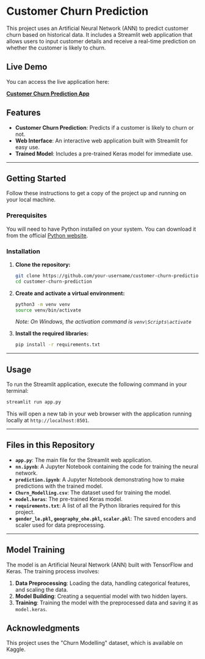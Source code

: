 # Customer Churn Prediction

This project uses an Artificial Neural Network (ANN) to predict customer churn based on historical data. It includes a Streamlit web application that allows users to input customer details and receive a real-time prediction on whether the customer is likely to churn.

## Live Demo

You can access the live application here:

[**Customer Churn Prediction App**](https://customer-churn-prediction-i8jkyrbtrz4fajux4zzuxm.streamlit.app/)

## Features

  * **Customer Churn Prediction**: Predicts if a customer is likely to churn or not.
  * **Web Interface**: An interactive web application built with Streamlit for easy use.
  * **Trained Model**: Includes a pre-trained Keras model for immediate use.

-----

## Getting Started

Follow these instructions to get a copy of the project up and running on your local machine.

### Prerequisites

You will need to have Python installed on your system. You can download it from the official [Python website](https://www.python.org/downloads/).

### Installation

1.  **Clone the repository:**

    ```bash
    git clone https://github.com/your-username/customer-churn-prediction.git
    cd customer-churn-prediction
    ```

2.  **Create and activate a virtual environment:**

    ```bash
    python3 -m venv venv
    source venv/bin/activate
    ```

    *Note: On Windows, the activation command is `venv\Scripts\activate`*

3.  **Install the required libraries:**

    ```bash
    pip install -r requirements.txt
    ```

-----

## Usage

To run the Streamlit application, execute the following command in your terminal:

```bash
streamlit run app.py
```

This will open a new tab in your web browser with the application running locally at `http://localhost:8501`.

-----

## Files in this Repository

  * **`app.py`**: The main file for the Streamlit web application.
  * **`nn.ipynb`**: A Jupyter Notebook containing the code for training the neural network.
  * **`prediction.ipynb`**: A Jupyter Notebook demonstrating how to make predictions with the trained model.
  * **`Churn_Modelling.csv`**: The dataset used for training the model.
  * **`model.keras`**: The pre-trained Keras model.
  * **`requirements.txt`**: A list of all the Python libraries required for this project.
  * **`gender_le.pkl`, `geography_ohe.pkl`, `scaler.pkl`**: The saved encoders and scaler used for data preprocessing.

-----

## Model Training

The model is an Artificial Neural Network (ANN) built with TensorFlow and Keras. The training process involves:

1.  **Data Preprocessing**: Loading the data, handling categorical features, and scaling the data.
2.  **Model Building**: Creating a sequential model with two hidden layers.
3.  **Training**: Training the model with the preprocessed data and saving it as `model.keras`.

## Acknowledgments

This project uses the "Churn Modelling" dataset, which is available on Kaggle.